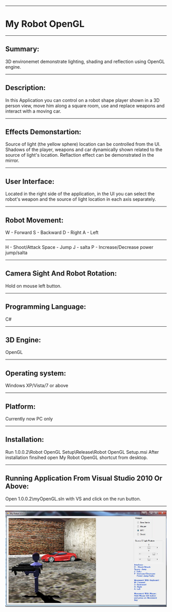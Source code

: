 --------------------------------------------------------------------------------------------------------------
# My Robot OpenGL
--------------------------------------------------------------------------------------------------------------

Summary:
--------
3D environemet demonstrate lighting, shading and reflection using OpenGL engine.

--------------------------------------------------------------------------------------------------------------

Description:
------------
In this Application you can control on a robot shape player shown in a 3D person view, 
move him along a square room, use and replace weapons and interact with a moving car.

--------------------------------------------------------------------------------------------------------------

Effects Demonstartion:
-----------------------
Source of light (the yellow sphere) location can be controlled from the UI.
Shadows of the player, weapons and car dynamically shown related to the source of light's location.
Reflaction effect can be demonstrated in the mirror.

--------------------------------------------------------------------------------------------------------------

User Interface:
---------------
Located in the right side of the application,
in the UI you can select the robot's weapon
and the source of light location in each axis separately.

--------------------------------------------------------------------------------------------------------------

Robot Movement:
---------------
W - Forward
S - Backward
D - Right
A - Left

--------------------------------

H - Shoot/Attack
Space - Jump
J - salta
P - Increase/Decrease power jump/salta

---------------------------------

Camera Sight And Robot Rotation:
--------------------------------
Hold on mouse left button.

---------------------------------

Programming Language:
---------------------
C#

--------------------------------------------------------------------------------------------------------------

3D Engine:
----------
OpenGL

--------------------------------------------------------------------------------------------------------------

Operating system:
-----------------
Windows XP/Vista/7 or above

----------------------------------------------------------------------------------------------------------------

Platform:
---------
Currently now PC only

----------------------------------------------------------------------------------------------------------------

Installation:
-------------
Run 1.0.0.2\Robot OpenGL Setup\Release\Robot OpenGL Setup.msi
After installation finsihed open My Robot OpenGL shortcut from desktop.

--------------------------------------------------------------------------------------------------------------

Running Application From Visual Studio 2010 Or Above:
-----------------------------------------------------
Open 1.0.0.2\myOpenGL.sln with VS and click on the run button.

--------------------------------------------------------------------------------------------------------------


![1](/Pics/1.jpg?raw=true)
